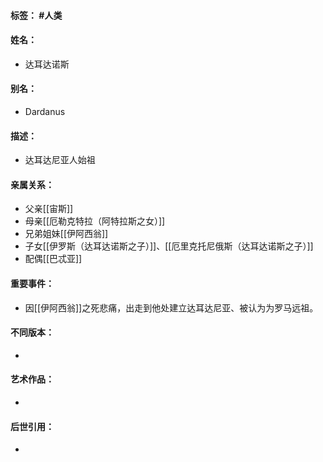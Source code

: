 #### 标签： #人类
#### 姓名：
- 达耳达诺斯
#### 别名：
- Dardanus
#### 描述：
- 达耳达尼亚人始祖
#### 亲属关系：
- 父亲[[宙斯]]
- 母亲[[厄勒克特拉（阿特拉斯之女）]]
- 兄弟姐妹[[伊阿西翁]]
- 子女[[伊罗斯（达耳达诺斯之子）]]、[[厄里克托尼俄斯（达耳达诺斯之子）]]
- 配偶[[巴忒亚]]
#### 重要事件：
- 因[[伊阿西翁]]之死悲痛，出走到他处建立达耳达尼亚、被认为为罗马远祖。
#### 不同版本：
- 
#### 艺术作品：
- 
#### 后世引用：
- 